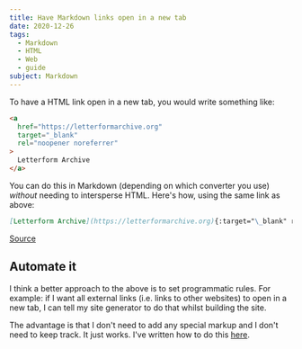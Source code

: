 ```yaml
---
title: Have Markdown links open in a new tab
date: 2020-12-26
tags:
  - Markdown
  - HTML
  - Web
  - guide
subject: Markdown
---
```


To have a HTML link open in a new tab, you would write something like:

```html
<a
  href="https://letterformarchive.org"
  target="_blank"
  rel="noopener noreferrer"
>
  Letterform Archive
</a>
```

You can do this in Markdown (depending on which converter you use) _without_ needing to intersperse HTML. Here's how, using the same link as above:

```md
[Letterform Archive](https://letterformarchive.org){:target="\_blank" rel="noopener noreferrer"}
```

[Source](https://michaelabrahamsen.com/posts/open-markdown-links-in-a-new-tab/)

## Automate it

I think a better approach to the above is to set programmatic rules. For example: if I want all external links (i.e. links to other websites) to open in a new tab, I can tell my site generator to do that whilst building the site.

The advantage is that I don't need to add any special markup and I don't need to keep track. It just works. I've written how to do this [here](/new-tab-links).
